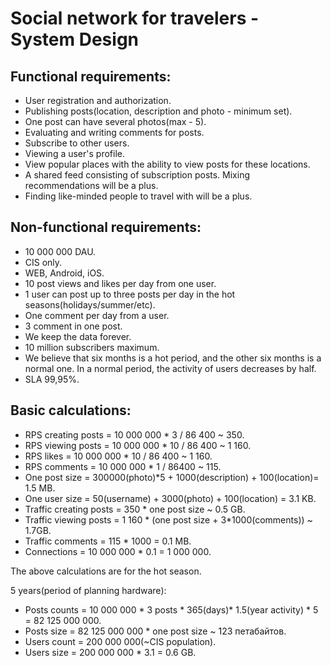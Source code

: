 # Social network for travelers - System Design

## Functional requirements:
* User registration and authorization.
* Publishing posts(location, description and photo - minimum set).
* One post can have several photos(max - 5).
* Evaluating and writing comments for posts.
* Subscribe to other users.
* Viewing a user's profile.
* View popular places with the ability to view posts for these locations.
* A shared feed consisting of subscription posts. Mixing recommendations will be a plus.
* Finding like-minded people to travel with will be a plus.

## Non-functional requirements:
* 10 000 000 DAU.
* CIS only.
* WEB, Android, iOS.
* 10 post views and likes per day from one user.
* 1 user can post up to three posts per day 
in the hot seasons(holidays/summer/etc).
* One comment per day from a user.
* 3 comment in one post.
* We keep the data forever.
* 10 million subscribers maximum.
* We believe that six months is a hot period, and the other six months is a normal one. In a normal period, the activity of users decreases by half.
* SLA 99,95%.

## Basic calculations:
* RPS creating posts = 10 000 000 * 3 / 86 400 ~ 350.
* RPS viewing posts = 10 000 000 * 10 / 86 400 ~ 1 160.
* RPS likes = 10 000 000 * 10 / 86 400 ~ 1 160.
* RPS comments = 10 000 000 * 1 / 86400 ~ 115.
* One post size = 300000(photo)*5 + 1000(description) + 100(location)= 1.5 MB.
* One user size = 50(username) + 3000(photo) + 100(location) = 3.1 KB.
* Traffic creating posts = 350 * one post size ~ 0.5 GB.
* Traffic viewing posts = 1 160 * (one post size  + 3*1000(comments)) ~ 1.7GB.
* Traffic comments = 115 * 1000 = 0.1 MB.
* Connections = 10 000 000 * 0.1 = 1 000 000.

The above calculations are for the hot season.

5 years(period of planning hardware):
* Posts counts = 10 000 000 * 3 posts * 365(days)* 1.5(year activity) * 5 = 82 125 000 000.
* Posts size = 82 125 000 000 * one post size ~ 123 петабайтов.
* Users count = 200 000 000(~CIS population).
* Users size = 200 000 000 * 3.1 = 0.6 GB.


